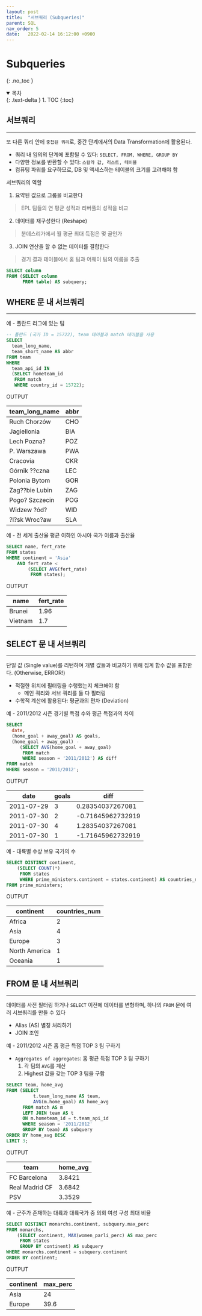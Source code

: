 ```yaml
---
layout: post
title:  "서브쿼리 (Subqueries)"
parent: SQL
nav_order: 5
date:   2022-02-14 16:12:00 +0900
---
```

# Subqueries
{: .no_toc }

<details open markdown="block">
  <summary>
    목차
  </summary>
  {: .text-delta }
1. TOC
{:toc}
</details>

## 서브쿼리
---
또 다른 쿼리 안에 `중첩된 쿼리`로, 중간 단계에서의 Data Transformation에 활용된다.
- 쿼리 내 임의의 단계에 포함될 수 있다: `SELECT, FROM, WHERE, GROUP BY`
- 다양한 정보를 반환할 수 있다: `스칼라 값, 리스트, 테이블`
- 컴퓨팅 파워를 요구하므로, DB 및 액세스하는 테이블의 크기를 고려해야 함

서브쿼리의 역할
1. 요약된 값으로 그룹을 비교한다
> EPL 팀들의 연 평균 성적과 리버풀의 성적을 비교
2. 데이터를 재구성한다 (Reshape)
> 분데스리가에서 월 평균 최대 득점은 몇 골인가
3. JOIN 연산을 할 수 없는 데이터를 결합한다
> 경기 결과 테이블에서 홈 팀과 어웨이 팀의 이름을 추출

```sql
SELECT column
FROM (SELECT column
      FROM table) AS subquery;
```

## WHERE 문 내 서브쿼리
---
예 - 폴란드 리그에 있는 팀

```sql
-- 폴란드 (국가 ID = 15722), team 테이블과 match 테이블을 사용
SELECT
  team_long_name,
  team_short_name AS abbr
FROM team
WHERE
  team_api_id IN
  (SELECT hometeam_id
   FROM match
   WHERE country_id = 15722);
```

OUTPUT

|team_long_name|abbr|
|---|---|
| Ruch Chorzów|CHO|
| Jagiellonia|BIA| 
| Lech Pozna?|POZ| 
| P. Warszawa|PWA| 
| Cracovia |CKR|
| Górnik ??czna | LEC |
| Polonia Bytom | GOR |
| Zag??bie Lubin | ZAG |
| Pogo? Szczecin | POG | 
| Widzew ?ód? |WID|
| ?l?sk Wroc?aw | SLA |

예 - 전 세계 출산율 평균 이하인 아시아 국가 이름과 출산율

```sql
SELECT name, fert_rate
FROM states
WHERE continent = 'Asia'
    AND fert_rate <
        (SELECT AVG(fert_rate)
         FROM states);
```

OUTPUT

|name|fert_rate|
|---|---|
|Brunei|1.96|
|Vietnam|1.7|

## SELECT 문 내 서브쿼리
---
단일 값 (Single value)를 리턴하며 개별 값들과 비교하기 위해 집계 함수 값을 포함한다. (Otherwise, ERROR!)
- 적절한 위치에 필터링을 수행했는지 체크해야 함
    - 메인 쿼리와 서브 쿼리를 둘 다 필터링
- 수학적 계산에 활용된다: 평균과의 편차 (Deviation)

예 - 2011/2012 시즌 경기별 득점 수와 평균 득점과의 차이

```sql
SELECT
  date,
  (home_goal + away_goal) AS goals,
  (home_goal + away_goal) -
     (SELECT AVG(home_goal + away_goal)
      FROM match
      WHERE season = '2011/2012') AS diff
FROM match
WHERE season = '2011/2012';
```

OUTPUT

| date       | goals | diff              |
|------------|-------|-------------------|
| 2011-07-29 | 3| 0.28354037267081  |
| 2011-07-30 | 2| -0.71645962732919 |
| 2011-07-30 | 4| 1.28354037267081  |
| 2011-07-30 | 1| -1.71645962732919 |

예 - 대륙별 수상 보유 국가의 수

```sql
SELECT DISTINCT continent,
    (SELECT COUNT(*)
     FROM states
     WHERE prime_ministers.continent = states.continent) AS countries_num
FROM prime_ministers;
```

OUTPUT

|continent|countries_num|
|---|---|
|Africa|2|
|Asia|4|
|Europe|3|
|North America|1|
|Oceania|1|

## FROM 문 내 서브쿼리
---
데이터를 사전 필터링 하거나 `SELECT` 이전에 데이터를 변형하며, 하나의 `FROM` 문에 여러 서브쿼리를 만들 수 있다
- Alias (AS) 별칭 처리하기
- JOIN 조인


예 - 2011/2012 시즌 홈 평균 득점 TOP 3 팀 구하기
- `Aggregates of aggregates`: 홈 평균 득점 TOP 3 팀 구하기
  1. 각 팀의 `AVG`를 계산
  2. Highest 값을 갖는 TOP 3 팀을 구함

```sql
SELECT team, home_avg
FROM (SELECT
          t.team_long_name AS team,
          AVG(m.home_goal) AS home_avg
      FROM match AS m
      LEFT JOIN team AS t
      ON m.hometeam_id = t.team_api_id
      WHERE season = '2011/2012'
      GROUP BY team) AS subquery
ORDER BY home_avg DESC
LIMIT 3;
```

OUTPUT

|team|home_avg|
|---|---|
| FC Barcelona   | 3.8421   |
| Real Madrid CF | 3.6842   |
| PSV            | 3.3529   | 

예 - 군주가 존재하는 대륙과 대륙국가 중 의회 여성 구성 최대 비율

```sql
SELECT DISTINCT monarchs.continent, subquery.max_perc
FROM monarchs,
    (SELECT continent, MAX(women_parli_perc) AS max_perc
     FROM states
     GROUP BY continent) AS subquery
WHERE monarchs.continent = subquery.continent
ORDER BY continent;
```

OUTPUT

|continent|max_perc|
|---|---|
|Asia|24|
|Europe|39.6|